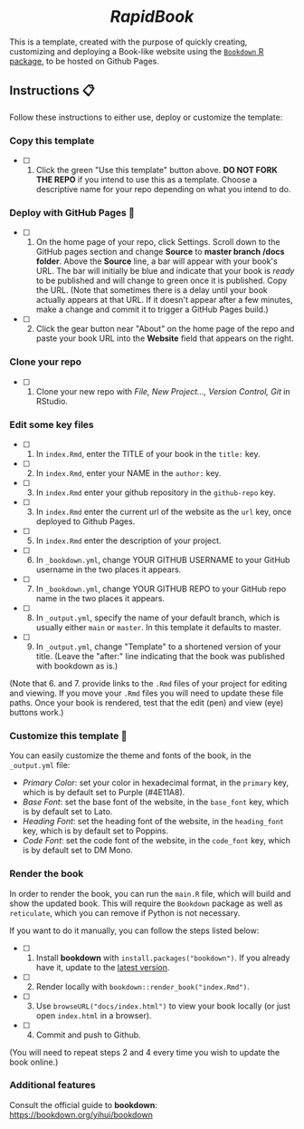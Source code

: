 <h1 align="center">
<strong><em>RapidBook</em></strong>
</h1>

This is a template, created with the purpose of quickly creating, customizing and deploying a Book-like website using the [`Bookdown` R package](https://github.com/rstudio/bookdown), to be hosted on Github Pages. 


## Instructions 📋

Follow these instructions to either use, deploy or customize the template:

### Copy this template

- [ ] 1. Click the green "Use this template" button above.  **DO NOT FORK THE REPO** if you intend to use this as a template.  Choose a descriptive name for your repo depending on what you intend to do.

### Deploy with GitHub Pages 🚀

- [ ] 1. On the home page of your repo, click Settings. Scroll down to the GitHub pages section and change **Source** to **master branch /docs folder**.  Above the **Source** line, a bar will appear with your book's URL. The bar will initially be blue and indicate that your book is *ready* to be published and will change to green once it is published. Copy the URL. (Note that sometimes there is a delay until your book actually appears at that URL. If it doesn't appear after a few minutes, make a change and commit it to trigger a GitHub Pages build.)

- [ ] 2. Click the gear button near "About" on the home page of the repo and paste your book URL into the **Website** field that appears on the right.

### Clone your repo

- [ ] 1. Clone your new repo with *File, New Project..., Version Control, Git* in RStudio.

### **Edit some key files**

- [ ] 1. In `index.Rmd`, enter the TITLE of your book in the `title:` key. 

- [ ] 2. In `index.Rmd`, enter your NAME in the `author:` key.

- [ ] 3. In `index.Rmd` enter your github repository in the `github-repo` key.

- [ ] 3. In `index.Rmd` enter the current url of the website as the `url` key, once deployed to Github Pages.

- [ ] 5. In `index.Rmd` enter the description of your project.


- [ ] 6. In `_bookdown.yml`, change YOUR GITHUB USERNAME to your GitHub username in the two places it appears.

- [ ] 7. In `_bookdown.yml`, change YOUR GITHUB REPO to your GitHub repo name in the two places it appears.

- [ ] 8. In `_output.yml`, specify the name of your default branch, which is usually either `main` or `master`. In this template it defaults to master.

- [ ] 9. In `_output.yml`, change "Template" to a shortened version of your title. (Leave the "after:" line indicating that the book was published with bookdown as is.)

(Note that 6. and 7. provide links to the `.Rmd` files of your project for editing and viewing. If you move your `.Rmd` files you will need to update these file paths. Once your book is rendered, test that the edit (pen) and view (eye) buttons work.)

### Customize this template 🎇

You can easily customize the theme and fonts of the book, in the `_output.yml` file:

- *Primary Color*: set your color in hexadecimal format, in the `primary` key, which is by default set to Purple (#4E11A8).
- *Base Font*: set the base font of the website, in the `base_font` key, which is by default set to Lato.
- *Heading Font*: set the heading font of the website, in the `heading_font` key, which is by default set to Poppins.
- *Code Font*: set the code font of the website, in the `code_font` key, which is by default set to DM Mono.



### Render the book

In order to render the book, you can run the `main.R` file, which will build and show the updated book. This will require the `Bookdown` package as well as `reticulate`, which you can remove if Python is not necessary.

 If you want to do it manually, you can follow the steps listed below:

- [ ] 1. Install **bookdown** with `install.packages("bookdown")`. If you already have it, update to the [latest version](https://CRAN.R-project.org/package=bookdown).

- [ ] 2. Render locally with `bookdown::render_book("index.Rmd")`.

- [ ] 3. Use `browseURL("docs/index.html")` to view your book locally (or just open `index.html` in a browser).

- [ ] 4. Commit and push to Github. 

(You will need to repeat steps 2 and 4 every time you wish to update the book online.)

### Additional features

Consult the official guide to **bookdown**: https://bookdown.org/yihui/bookdown

